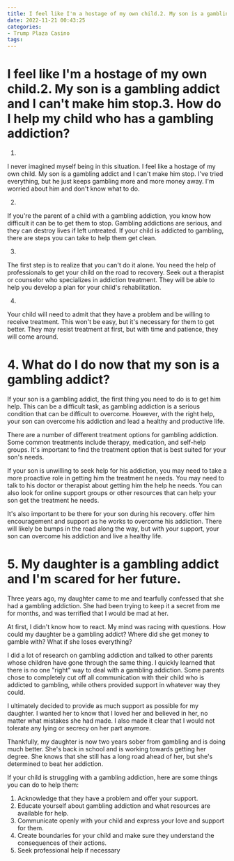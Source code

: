 ```yaml
---
title: I feel like I'm a hostage of my own child.2. My son is a gambling addict and I can't make him stop.3. How do I help my child who has a gambling addiction
date: 2022-11-21 00:43:25
categories:
- Trump Plaza Casino
tags:
---
```



#  I feel like I'm a hostage of my own child.2. My son is a gambling addict and I can't make him stop.3. How do I help my child who has a gambling addiction?

1.

I never imagined myself being in this situation. I feel like a hostage of my own child. My son is a gambling addict and I can't make him stop. I've tried everything, but he just keeps gambling more and more money away. I'm worried about him and don't know what to do.

2.

If you're the parent of a child with a gambling addiction, you know how difficult it can be to get them to stop. Gambling addictions are serious, and they can destroy lives if left untreated. If your child is addicted to gambling, there are steps you can take to help them get clean.

3.

The first step is to realize that you can't do it alone. You need the help of professionals to get your child on the road to recovery. Seek out a therapist or counselor who specializes in addiction treatment. They will be able to help you develop a plan for your child's rehabilitation.

4.

Your child will need to admit that they have a problem and be willing to receive treatment. This won't be easy, but it's necessary for them to get better. They may resist treatment at first, but with time and patience, they will come around.

# 4. What do I do now that my son is a gambling addict?

If your son is a gambling addict, the first thing you need to do is to get him help. This can be a difficult task, as gambling addiction is a serious condition that can be difficult to overcome. However, with the right help, your son can overcome his addiction and lead a healthy and productive life.

There are a number of different treatment options for gambling addiction. Some common treatments include therapy, medication, and self-help groups. It's important to find the treatment option that is best suited for your son's needs.

If your son is unwilling to seek help for his addiction, you may need to take a more proactive role in getting him the treatment he needs. You may need to talk to his doctor or therapist about getting him the help he needs. You can also look for online support groups or other resources that can help your son get the treatment he needs.

It's also important to be there for your son during his recovery. offer him encouragement and support as he works to overcome his addiction. There will likely be bumps in the road along the way, but with your support, your son can overcome his addiction and live a healthy life.

# 5. My daughter is a gambling addict and I'm scared for her future.

Three years ago, my daughter came to me and tearfully confessed that she had a gambling addiction. She had been trying to keep it a secret from me for months, and was terrified that I would be mad at her.

At first, I didn't know how to react. My mind was racing with questions. How could my daughter be a gambling addict? Where did she get money to gamble with? What if she loses everything?

I did a lot of research on gambling addiction and talked to other parents whose children have gone through the same thing. I quickly learned that there is no one "right" way to deal with a gambling addiction. Some parents chose to completely cut off all communication with their child who is addicted to gambling, while others provided support in whatever way they could.

I ultimately decided to provide as much support as possible for my daughter. I wanted her to know that I loved her and believed in her, no matter what mistakes she had made. I also made it clear that I would not tolerate any lying or secrecy on her part anymore.

Thankfully, my daughter is now two years sober from gambling and is doing much better. She's back in school and is working towards getting her degree. She knows that she still has a long road ahead of her, but she's determined to beat her addiction.

If your child is struggling with a gambling addiction, here are some things you can do to help them:

1. Acknowledge that they have a problem and offer your support.
2. Educate yourself about gambling addiction and what resources are available for help. 
3. Communicate openly with your child and express your love and support for them. 
4. Create boundaries for your child and make sure they understand the consequences of their actions. 
5. Seek professional help if necessary